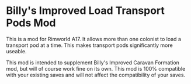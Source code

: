 # Billy's Improved Load Transport Pods Mod

This is a mod for Rimworld A17. It allows more than one colonist to load a transport pod at a time. This makes transport pods significantly more useable.

This mod is intended to supplement Billy's Improved Caravan Formation mod, but will of course work fine on its own. This mod is 100% compatible with your existing saves and will not affect the compatibility of your saves.